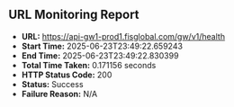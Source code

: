 ## URL Monitoring Report

- **URL:** https://api-gw1-prod1.fisglobal.com/gw/v1/health
- **Start Time:** 2025-06-23T23:49:22.659243
- **End Time:** 2025-06-23T23:49:22.830399
- **Total Time Taken:** 0.171156 seconds
- **HTTP Status Code:** 200
- **Status:** Success
- **Failure Reason:** N/A
